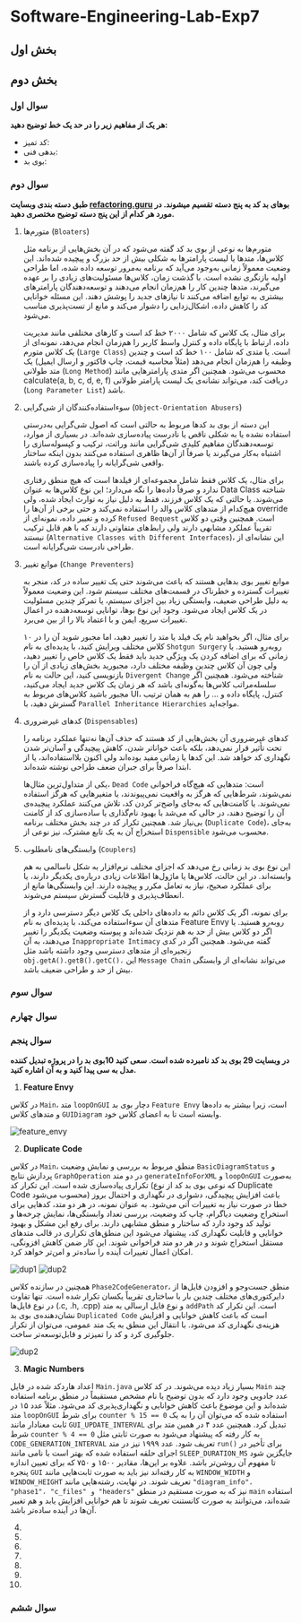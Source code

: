 # Software-Engineering-Lab-Exp7

## بخش اول


## بخش دوم

### سوال اول
**هر یک از مفاهیم زیر را در حد یک خط توضیح دهید:**
- کد تمیز:
- بدهی فنی:
- بوی بد:

### سوال دوم
**طبق دسته بندی وبسایت [refactoring.guru](https://refactoring.guru/refactoring/smells) بوهای بد کد به پنج دسته تقسیم میشوند. در مورد هر کدام از این پنج دسته توضیح مختصری دهید.**

1. متورم‌ها (`Bloaters`)

    متورم‌ها به نوعی از بوی بد کد گفته می‌شود که در آن بخش‌هایی از برنامه مثل کلاس‌ها، متدها یا لیست پارامترها به شکلی بیش از حد بزرگ و پیچیده شده‌اند. این وضعیت معمولاً زمانی به‌وجود می‌آید که برنامه به‌مرور توسعه داده شده، اما طراحی اولیه بازنگری نشده است. با گذشت زمان، کلاس‌ها مسئولیت‌های زیادی را بر عهده می‌گیرند، متدها چندین کار را هم‌زمان انجام می‌دهند و توسعه‌دهندگان پارامترهای بیشتری به توابع اضافه می‌کنند تا نیازهای جدید را پوشش دهند. این مسئله خوانایی کد را کاهش داده، اشکال‌زدایی را دشوار می‌کند و مانع از تست‌پذیری مناسب می‌شود.

    برای مثال، یک کلاس که شامل ۲۰۰۰ خط کد است و کارهای مختلفی مانند مدیریت داده، ارتباط با پایگاه داده و کنترل واسط کاربر را هم‌زمان انجام می‌دهد، نمونه‌ای از یک کلاس متورم (`Large Class`) است. یا متدی که شامل ۱۰۰ خط کد است و چندین وظیفه را هم‌زمان انجام می‌دهد (مثلاً محاسبه قیمت، چاپ فاکتور و ارسال ایمیل) یک متد طولانی (`Long Method`) محسوب می‌شود. همچنین اگر متدی پارامترهایی مانند calculate(a, b, c, d, e, f) دریافت کند، می‌تواند نشانه‌ی یک لیست پارامتر طولانی (`Long Parameter List`) باشد.

2. سوءاستفاده‌کنندگان از شی‌گرایی (`Object-Orientation Abusers`)

    این دسته از بوی بد کدها مربوط به حالتی است که اصول شی‌گرایی به‌درستی استفاده نشده یا به شکلی ناقص یا نادرست پیاده‌سازی شده‌اند. در بسیاری از موارد، توسعه‌دهندگان مفاهیم کلیدی شی‌گرایی مانند وراثت، ترکیب و کپسوله‌سازی را اشتباه به‌کار می‌گیرند یا صرفاً از آن‌ها ظاهری استفاده می‌کنند بدون اینکه ساختار واقعی شی‌گرایانه را پیاده‌سازی کرده باشند.

    برای مثال، یک کلاس فقط شامل مجموعه‌ای از فیلدها است که هیچ منطق رفتاری ندارد و صرفاً داده‌ها را نگه می‌دارد؛ این نوع کلاس‌ها به عنوان Data Class شناخته می‌شوند. یا حالتی که یک کلاس فرزند، فقط به دلیل نیاز به توارث ایجاد شده، ولی هیچ‌کدام از متدهای کلاس والد را استفاده نمی‌کند و حتی برخی از آن‌ها را override کرده و تغییر داده، نمونه‌ای از `Refused Bequest` است. همچنین وقتی دو کلاس تقریباً عملکرد مشابهی دارند ولی رابط‌های متفاوتی دارند که با هم قابل ترکیب نیستند (`Alternative Classes with Different Interfaces`)، این نشانه‌ای از طراحی نادرست شی‌گرایانه است.

3. موانع تغییر (`Change Preventers`)

    موانع تغییر بوی بدهایی هستند که باعث می‌شوند حتی یک تغییر ساده در کد، منجر به تغییرات گسترده و خطرناک در قسمت‌های مختلف سیستم شود. این وضعیت معمولاً به دلیل طراحی ضعیف، وابستگی زیاد بین اجزای سیستم، یا تمرکز چندین مسئولیت در یک کلاس ایجاد می‌شود. وجود این نوع بوها، توانایی توسعه‌دهنده در اعمال تغییرات سریع، ایمن و با اعتماد بالا را از بین می‌برد.

    برای مثال، اگر بخواهید نام یک فیلد یا متد را تغییر دهید، اما مجبور شوید آن را در ۱۰ کلاس مختلف ویرایش کنید، با پدیده‌ای به نام `Shotgun Surgery` روبه‌رو هستید. یا زمانی که برای اضافه کردن یک ویژگی جدید باید فقط یک کلاس خاص را تغییر دهید، ولی چون آن کلاس چندین وظیفه مختلف دارد، مجبورید بخش‌های زیادی از آن را بازنویسی کنید، این حالت به نام `Divergent Change` شناخته می‌شود. همچنین اگر سلسله‌مراتب کلاس‌ها به‌گونه‌ای باشد که هر زمان یک کلاس جدید ایجاد می‌کنید، مجبور باشید کلاس‌های مربوط به UI، کنترل، پایگاه داده و ... را هم به همان ترتیب گسترش دهید، با `Parallel Inheritance Hierarchies` مواجه‌اید.

4. کدهای غیرضروری (`Dispensables`)

    کدهای غیرضروری آن بخش‌هایی از کد هستند که حذف آن‌ها نه‌تنها عملکرد برنامه را تحت تأثیر قرار نمی‌دهد، بلکه باعث خواناتر شدن، کاهش پیچیدگی و آسان‌تر شدن نگهداری کد خواهد شد. این کدها یا زمانی مفید بوده‌اند ولی اکنون بلااستفاده‌اند، یا از ابتدا صرفاً برای جبران ضعف طراحی نوشته شده‌اند.

    یکی از متداول‌ترین مثال‌ها، `Dead Code` است: متدهایی که هیچ‌گاه فراخوانی نمی‌شوند، شرط‌هایی که هرگز به واقعیت نمی‌پیوندند، یا متغیرهایی که هرگز استفاده نمی‌شوند. یا کامنت‌هایی که به‌جای واضح‌تر کردن کد، تلاش می‌کنند عملکرد پیچیده‌ی آن را توضیح دهند، در حالی که می‌شد با بهبود نام‌گذاری یا ساده‌سازی کد از کامنت بی‌نیاز شد. همچنین تکرار کد در چند بخش مختلف برنامه (`Duplicate Code`)، به‌جای استخراج آن به یک تابع مشترک، نیز نوعی از `Dispensible` محسوب می‌شود.

5. وابستگی‌های نامطلوب (`Couplers`)

    این نوع بوی بد زمانی رخ می‌دهد که اجزای مختلف نرم‌افزار به شکل ناسالمی به هم وابسته‌اند. در این حالت، کلاس‌ها یا ماژول‌ها اطلاعات زیادی درباره‌ی یکدیگر دارند، یا برای عملکرد صحیح، نیاز به تعامل مکرر و پیچیده دارند. این وابستگی‌ها مانع از انعطاف‌پذیری و قابلیت گسترش سیستم می‌شوند.

    برای نمونه، اگر یک کلاس دائم به داده‌های داخلی یک کلاس دیگر دسترسی دارد و از متدهای آن سوءاستفاده می‌کند، با پدیده‌ای به نام Feature Envy روبه‌رو هستید. یا اگر دو کلاس بیش از حد به هم نزدیک شده‌اند و پیوسته وضعیت یکدیگر را تغییر می‌دهند، به آن `Inappropriate Intimacy` گفته می‌شود. همچنین اگر در کدی زنجیره‌ای از متدهای دسترسی وجود داشته باشد مثل `obj.getA().getB().getC()،` این `Message Chain` می‌تواند نشانه‌ای از وابستگی بیش از حد و طراحی ضعیف باشد.

### سوال سوم

### سوال چهارم

### سوال پنجم
**در وبسایت 29 بوی بد کد نامبرده شده است. سعی کنید 10بوی بد را در پروژه تبدیل کننده مدل به سی پیدا کنید و به آن اشاره کنید.**

1. **Feature Envy**

در کلاس `Main`، متد `loopOnGUI` دچار بوی بد `Feature Envy` است، زیرا بیشتر به داده‌ها و متدهای کلاس `GUIDiagram` وابسته است تا به اعضای کلاس خود.

![feature_envy](src/main/pics/featurre_envy.png)

2. **Duplicate Code**

در کلاس `Main`، منطق مربوط به بررسی و نمایش وضعیت `BasicDiagramStatus` و پردازش نتایج `GraphOperation` در دو متد `generateInfoForXML` و `loopOnGUI` به‌صورت تکراری پیاده‌سازی شده است. این تکرار کد (که نوعی بوی بد کد از نوع Duplicate Code محسوب می‌شود) باعث افزایش پیچیدگی، دشواری در نگهداری و احتمال بروز خطا در صورت نیاز به تغییرات آتی می‌شود. به عنوان نمونه، در هر دو متد، کدهایی برای استخراج وضعیت دیاگرام، چاپ کد وضعیت، بررسی تعداد وابستگی‌ها، نمایش چرخه‌ها و تولید کد وجود دارد که ساختار و منطق مشابهی دارند. برای رفع این مشکل و بهبود خوانایی و قابلیت نگهداری کد، پیشنهاد می‌شود این منطق‌های تکراری در قالب متدهای مستقل استخراج شوند و در هر دو متد فراخوانی شوند. این کار ضمن کاهش افزونگی، امکان اعمال تغییرات آینده را ساده‌تر و امن‌تر خواهد کرد.

![dup1](src/main/pics/featurre_envy.png)
![dup2](src/main/pics/duplicated_code.png)

همچنین در سازنده کلاس `Phase2CodeGenerator`، منطق جست‌وجو و افزودن فایل‌ها از دایرکتوری‌های مختلف چندین بار با ساختاری تقریباً یکسان تکرار شده است. تنها تفاوت در نوع فایل‌ها (.c, .h, .cpp) و نوع فایل ارسالی به متد `addPath` است. این تکرار کد نشان‌دهنده‌ی بوی بد `Duplicated Code` است که باعث کاهش خوانایی و افزایش هزینه‌ی نگهداری کد می‌شود. با انتقال این منطق به یک متد عمومی، می‌توان از تکرار جلوگیری کرد و کد را تمیزتر و قابل‌توسعه‌تر ساخت.

![dup2](src/main/pics/dup2.png)

3. **Magic Numbers**

اعداد هاردکد شده در فایل `Main.java` بسیار زیاد دیده می‌شوند. در کد کلاس `Main` چند عدد جادویی وجود دارد که بدون توضیح یا نام مشخص مستقیماً در منطق برنامه استفاده شده‌اند و این موضوع باعث کاهش خوانایی و نگهداری‌پذیری کد می‌شود. مثلاً عدد ۱۵ در متد `loopOnGUI` برای شرط `counter % 15 == 0` استفاده شده که می‌توان آن را به یک ثابت معنادار مانند `GUI_UPDATE_INTERVAL` تبدیل کرد. همچنین عدد ۴ در همین متد برای شرط `counter % 4 == 0` به کار رفته که پیشنهاد می‌شود به صورت ثابتی مثل `CODE_GENERATION_INTERVAL` تعریف شود. عدد ۱۹۹۹ نیز در متد `run()` برای تأخیر در اجرای حلقه استفاده شده که بهتر است با نامی مانند `SLEEP_DURATION_MS` جایگزین شود تا مفهوم آن روشن‌تر باشد. علاوه بر این‌ها، مقادیر ۱۵۰۰ و ۷۵۰ که برای تعیین اندازه پنجره `GUI` به کار رفته‌اند نیز باید به صورت ثابت‌هایی مانند `WINDOW_WIDTH` و `WINDOW_HEIGHT` تعریف شوند. در نهایت، رشته‌هایی مانند `"diagram_info"، "phase1"، "c_files" و "headers"` نیز که به صورت مستقیم در منطق `main` استفاده شده‌اند، می‌توانند به صورت کانستنت تعریف شوند تا هم خوانایی افزایش یابد و هم تغییر آن‌ها در آینده ساده‌تر باشد.

4.

5.

6.

7.

8.

9.

10.

### سوال ششم